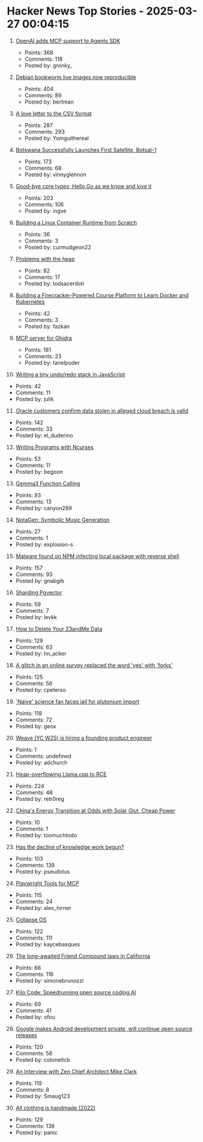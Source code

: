 # Hacker News Top Stories - 2025-03-27 00:04:15

1. [OpenAI adds MCP support to Agents SDK](https://openai.github.io/openai-agents-python/mcp/)
   - Points: 368
   - Comments: 118
   - Posted by: gronky_

2. [Debian bookworm live images now reproducible](https://lwn.net/Articles/1015402/)
   - Points: 404
   - Comments: 89
   - Posted by: bertman

3. [A love letter to the CSV format](https://github.com/medialab/xan/blob/master/docs/LOVE_LETTER.md)
   - Points: 287
   - Comments: 293
   - Posted by: Yomguithereal

4. [Botswana Successfully Launches First Satellite, Botsat-1](https://spaceinafrica.com/2025/03/15/botswana-successfully-launches-first-satellite-botsat-1/)
   - Points: 173
   - Comments: 68
   - Posted by: vinnyglennon

5. [Good-bye core types; Hello Go as we know and love it](https://go.dev/blog/coretypes)
   - Points: 203
   - Comments: 106
   - Posted by: ingve

6. [Building a Linux Container Runtime from Scratch](https://edera.dev/stories/styrolite)
   - Points: 36
   - Comments: 3
   - Posted by: curmudgeon22

7. [Problems with the heap](https://rachelbythebay.com/w/2025/03/26/atop/)
   - Points: 82
   - Comments: 17
   - Posted by: todsacerdoti

8. [Building a Firecracker-Powered Course Platform to Learn Docker and Kubernetes](https://iximiuz.com/en/posts/iximiuz-labs-story/)
   - Points: 42
   - Comments: 3
   - Posted by: fazkan

9. [MCP server for Ghidra](https://github.com/LaurieWired/GhidraMCP)
   - Points: 181
   - Comments: 23
   - Posted by: tanelpoder

10. [Writing a tiny undo/redo stack in JavaScript](https://blog.julik.nl/2025/03/a-tiny-undo-stack)
   - Points: 42
   - Comments: 11
   - Posted by: julik

11. [Oracle customers confirm data stolen in alleged cloud breach is valid](https://www.bleepingcomputer.com/news/security/oracle-customers-confirm-data-stolen-in-alleged-cloud-breach-is-valid/)
   - Points: 142
   - Comments: 33
   - Posted by: el_duderino

12. [Writing Programs with Ncurses](https://invisible-island.net/ncurses/ncurses-intro.html)
   - Points: 53
   - Comments: 11
   - Posted by: begoon

13. [Gemma3 Function Calling](https://ai.google.dev/gemma/docs/capabilities/function-calling)
   - Points: 93
   - Comments: 13
   - Posted by: canyon289

14. [NotaGen: Symbolic Music Generation](https://electricalexis.github.io/notagen-demo/)
   - Points: 27
   - Comments: 1
   - Posted by: explosion-s

15. [Malware found on NPM infecting local package with reverse shell](https://www.reversinglabs.com/blog/malicious-npm-patch-delivers-reverse-shell)
   - Points: 157
   - Comments: 93
   - Posted by: gnabgib

16. [Sharding Pgvector](https://pgdog.dev/blog/sharding-pgvector)
   - Points: 59
   - Comments: 7
   - Posted by: levkk

17. [How to Delete Your 23andMe Data](https://www.eff.org/deeplinks/2025/03/how-delete-your-23andme-data)
   - Points: 129
   - Comments: 63
   - Posted by: hn_acker

18. [A glitch in an online survey replaced the word 'yes' with 'forks'](https://www.pewresearch.org/decoded/2025/03/21/how-a-glitch-in-an-online-survey-replaced-the-word-yes-with-forks/)
   - Points: 125
   - Comments: 56
   - Posted by: cpeterso

19. ['Naive' science fan faces jail for plutonium import](https://au.news.yahoo.com/naive-science-fan-faces-jail-053025281.html)
   - Points: 118
   - Comments: 72
   - Posted by: geox

20. [Weave (YC W25) is hiring a founding product engineer](https://www.ycombinator.com/companies/weave-3/jobs/E0LFOgu-founding-product-engineer)
   - Points: 1
   - Comments: undefined
   - Posted by: adchurch

21. [Heap-overflowing Llama.cpp to RCE](https://retr0.blog/blog/llama-rpc-rce)
   - Points: 224
   - Comments: 48
   - Posted by: retr0reg

22. [China's Energy Transition at Odds with Solar Glut, Cheap Power](https://www.bloomberg.com/news/articles/2025-03-24/china-s-energy-transition-at-odds-with-solar-glut-cheap-power)
   - Points: 10
   - Comments: 1
   - Posted by: toomuchtodo

23. [Has the decline of knowledge work begun?](https://www.nytimes.com/2025/03/25/business/economy/white-collar-layoffs.html)
   - Points: 103
   - Comments: 139
   - Posted by: pseudolus

24. [Playwright Tools for MCP](https://github.com/microsoft/playwright-mcp)
   - Points: 115
   - Comments: 24
   - Posted by: alex_hirner

25. [Collapse OS](http://collapseos.org/)
   - Points: 122
   - Comments: 111
   - Posted by: kaycebasques

26. [The long-awaited Friend Compound laws in California](https://supernuclear.substack.com/p/the-long-awaited-friend-compound)
   - Points: 66
   - Comments: 116
   - Posted by: simonebrunozzi

27. [Kilo Code: Speedrunning open source coding AI](https://blog.kilocode.ai/p/kilo-code-speedrunning-open-source-coding-ai)
   - Points: 69
   - Comments: 41
   - Posted by: ofou

28. [Google makes Android development private, will continue open source releases](https://arstechnica.com/gadgets/2025/03/google-makes-android-development-private-will-continue-open-source-releases/)
   - Points: 120
   - Comments: 58
   - Posted by: coloneltcb

29. [An Interview with Zen Chief Architect Mike Clark](https://www.computerenhance.com/p/an-interview-with-zen-chief-architect)
   - Points: 119
   - Comments: 8
   - Posted by: Smaug123

30. [All clothing is handmade (2022)](https://ruthtillman.com/post/all-clothing-is-handmade/)
   - Points: 129
   - Comments: 138
   - Posted by: panic

